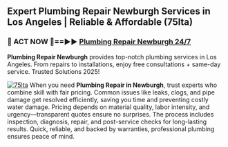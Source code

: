 ## Expert Plumbing Repair Newburgh Services in Los Angeles | Reliable & Affordable (75lta)  

<h3>🚿 ACT NOW 🌟==►► <a href="https://tinyurl.com/2ne6vx2x" rel="nofollow">Plumbing Repair Newburgh 24/7</a></h3>

**Plumbing Repair Newburgh** provides top-notch plumbing services in Los Angeles. From repairs to installations, enjoy free consultations + same-day service. Trusted Solutions 2025!

[![75lta](https://i.imgur.com/4PFF4AK.jpeg)](https://tinyurl.com/2ne6vx2x)
When you need **Plumbing Repair in Newburgh**, trust experts who combine skill with fair pricing. Common issues like leaks, clogs, and pipe damage get resolved efficiently, saving you time and preventing costly water damage. Pricing depends on material quality, labor intensity, and urgency—transparent quotes ensure no surprises. The process includes inspection, diagnosis, repair, and post-service checks for long-lasting results. Quick, reliable, and backed by warranties, professional plumbing ensures peace of mind.